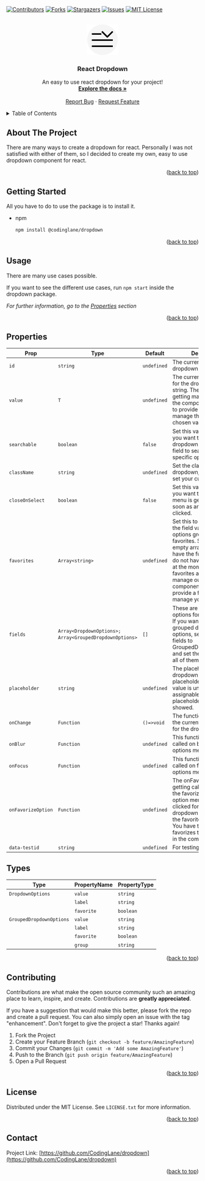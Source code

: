 <!-- Improved compatibility of back to top link: See: https://github.com/CodingLane/dropdown/pull/73 -->

<a name="readme-top"></a>

<!--
*** Thanks for checking out the Best-README-Template. If you have a suggestion
*** that would make this better, please fork the repo and create a pull request
*** or simply open an issue with the tag "enhancement".
*** Don't forget to give the project a star!
*** Thanks again! Now go create something AMAZING! :D
-->

<!-- PROJECT SHIELDS -->
<!--
*** I'm using markdown "reference style" links for readability.
*** Reference links are enclosed in brackets [ ] instead of parentheses ( ).
*** See the bottom of this document for the declaration of the reference variables
*** for contributors-url, forks-url, etc. This is an optional, concise syntax you may use.
*** https://www.markdownguide.org/basic-syntax/#reference-style-links
-->

[![Contributors][contributors-shield]][contributors-url]
[![Forks][forks-shield]][forks-url]
[![Stargazers][stars-shield]][stars-url]
[![Issues][issues-shield]][issues-url]
[![MIT License][license-shield]][license-url]

<!-- PROJECT LOGO -->
<br />
<div align="center">
  <a href="https://github.com/CodingLane/dropdown">
    <img src="public/icon.png" alt="Logo" width="80" height="80">
  </a>

  <h3 align="center">React Dropdown</h3>

  <p align="center">
    An easy to use react dropdown for your project!
    <br />
    <a href="https://github.com/CodingLane/dropdown#readme"><strong>Explore the docs »</strong></a>
    <br />
    <br />
    <a href="https://github.com/CodingLane/dropdown/issues">Report Bug</a>
    ·
    <a href="https://github.com/CodingLane/dropdown/issues">Request Feature</a>
  </p>
</div>

<!-- TABLE OF CONTENTS -->
<details>
  <summary>Table of Contents</summary>
  <ol>
    <li>
      <a href="#about-the-project">About The Project</a>
    </li>
    <li>
      <a href="#getting-started">Getting Started</a>
    </li>
    <li><a href="#usage">Usage</a></li>
    <li><a href="#properties">Properties</a></li>
    <li><a href="#roadmap">Roadmap</a></li>
    <li><a href="#contributing">Contributing</a></li>
    <li><a href="#license">License</a></li>
    <li><a href="#contact">Contact</a></li>
    <li><a href="#acknowledgments">Acknowledgments</a></li>
  </ol>
</details>

<!-- ABOUT THE PROJECT -->

## About The Project

There are many ways to create a dropdown for react. Personally I was not satisfied with either of them,
so I decided to create my own, easy to use dropdown component for react.

<p align="right">(<a href="#readme-top">back to top</a>)</p>

<!-- GETTING STARTED -->

## Getting Started

All you have to do to use the package is to install it.

-   npm
    ```sh
    npm install @codinglane/dropdown
    ```

<p align="right">(<a href="#readme-top">back to top</a>)</p>

<!-- USAGE EXAMPLES -->

## Usage

There are many use cases possible.

If you want to see the different use cases, run `npm start` inside the dropdown package.

_For further information, go to the [Properties](#properties) section_

<p align="right">(<a href="#readme-top">back to top</a>)</p>

<!-- ROADMAP -->

## Properties

| Prop               | Type                                                    | Default     | Description                                                                                                                                                                                                                                                                                                          |
| ------------------ | ------------------------------------------------------- | ----------- | -------------------------------------------------------------------------------------------------------------------------------------------------------------------------------------------------------------------------------------------------------------------------------------------------------------------- |
| `id`               | `string`                                                | `undefined` | The current id of the dropdown                                                                                                                                                                                                                                                                                       |
| `value`            | `T`                                                     | `undefined` | The current chosen value for the dropdown, typeof string. The value is not getting managed inside the component. You have to provide a function to manage the current chosen value.                                                                                                                                  |
| `searchable`       | `boolean`                                               | `false`     | Set this value to true, if you want to have a dropdown with an input field to search for an specific option.                                                                                                                                                                                                         |
| `className`        | `string`                                                | `undefined` | Set the classname of the dropdown, if you want to set your custom style.                                                                                                                                                                                                                                             |
| `closeOnSelect`    | `boolean`                                               | `false`     | Set this value to true, if you want that the options menu is getting closed as soon as an option is clicked.                                                                                                                                                                                                         |
| `favorites`        | `Array<string>`                                         | `undefined` | Set this to a string array of the field values, to have options grouped by favorites. Set it to an empty array, if you want to have the functionality but do not have any favorites at the moment. The favorites are getting manage outside this component. You have to provide a function to manage your favorites. |
| `fields`           | `Array<DropdownOptions>; Array<GroupedDropdownOptions>` | `[]`        | These are the possible options for the dropdown. If you want to have grouped dropdown options, set the type of the fields to GroupedDropdownOptions and set the group tag for all of them.                                                                                                                           |
| `placeholder`      | `string`                                                | `undefined` | The placeholder for the dropdown field. When the placeholder is set and the value is undefined or not assignable to any field, the placeholder is getting showed.                                                                                                                                                    |
| `onChange`         | `Function`                                              | `()=>void`  | The function to manage the current chosen value for the dropdown.                                                                                                                                                                                                                                                    |
| `onBlur`           | `Function`                                              | `undefined` | This function is getting called on blur of the options menu.                                                                                                                                                                                                                                                         |
| `onFocus`          | `Function`                                              | `undefined` | This function is getting called on focus of the options menu.                                                                                                                                                                                                                                                        |
| `onFavorizeOption` | `Function`                                              | `undefined` | The onFavorizeOption is getting called as soon as the favorize icon in the option menu is getting clicked for an option. This dropdown do not manage the favorites on its own. You have to manage the favorizes to see changes in the component.                                                                     |
| `data-testid`      | `string`                                                | `undefined` | For testing purpose.                                                                                                                                                                                                                                                                                                 |

## Types

| Type                     | PropertyName | PropertyType |
| ------------------------ | ------------ | ------------ |
| `DropdownOptions`        | `value`      | `string`     |
|                          | `label`      | `string`     |
|                          | `favorite`   | `boolean`    |
| `GroupedDropdownOptions` | `value`      | `string`     |
|                          | `label`      | `string`     |
|                          | `favorite`   | `boolean`    |
|                          | `group`      | `string`     |

<p align="right">(<a href="#readme-top">back to top</a>)</p>

<!-- CONTRIBUTING -->

## Contributing

Contributions are what make the open source community such an amazing place to learn, inspire, and create. Contributions are **greatly appreciated**.

If you have a suggestion that would make this better, please fork the repo and create a pull request. You can also simply open an issue with the tag "enhancement".
Don't forget to give the project a star! Thanks again!

1. Fork the Project
2. Create your Feature Branch (`git checkout -b feature/AmazingFeature`)
3. Commit your Changes (`git commit -m 'Add some AmazingFeature'`)
4. Push to the Branch (`git push origin feature/AmazingFeature`)
5. Open a Pull Request

<p align="right">(<a href="#readme-top">back to top</a>)</p>

<!-- LICENSE -->

## License

Distributed under the MIT License. See `LICENSE.txt` for more information.

<p align="right">(<a href="#readme-top">back to top</a>)</p>

<!-- CONTACT -->

## Contact

Project Link: [https://github.com/CodingLane/dropdown](https://github.com/CodingLane/dropdown)

<p align="right">(<a href="#readme-top">back to top</a>)</p>

<!-- MARKDOWN LINKS & IMAGES -->
<!-- https://www.markdownguide.org/basic-syntax/#reference-style-links -->

[contributors-shield]: https://img.shields.io/github/contributors/CodingLane/dropdown.svg?style=for-the-badge
[contributors-url]: https://github.com/CodingLane/dropdown/graphs/contributors
[forks-shield]: https://img.shields.io/github/forks/CodingLane/dropdown.svg?style=for-the-badge
[forks-url]: https://github.com/CodingLane/dropdown/network/members
[stars-shield]: https://img.shields.io/github/stars/CodingLane/dropdown.svg?style=for-the-badge
[stars-url]: https://github.com/CodingLane/dropdown/stargazers
[issues-shield]: https://img.shields.io/github/issues/CodingLane/dropdown.svg?style=for-the-badge
[issues-url]: https://github.com/CodingLane/dropdown/issues
[license-shield]: https://img.shields.io/github/license/CodingLane/dropdown.svg?style=for-the-badge
[license-url]: https://github.com/CodingLane/dropdown/blob/master/LICENSE.txt
